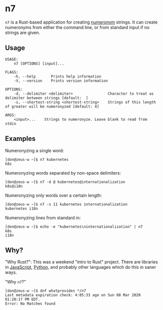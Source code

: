 # n7

`n7` is a Rust-based application for creating [numeronym](https://en.wikipedia.org/wiki/Numeronym) strings.
It can create numeronyms from either the command line, or from standard input if no strings are given.

## Usage
```
USAGE:
    n7 [OPTIONS] [input]...

FLAGS:
    -h, --help       Prints help information
    -V, --version    Prints version information

OPTIONS:
    -d, --delimiter <delimiter>                Character to treat as delimiter between strings [default:  ]
    -s, --shortest-string <shortest-string>    Strings of this length of greater will be numeronyzed [default: 4]

ARGS:
    <input>...    Strings to numeronyze. Leave blank to read from stdin
```

## Examples
Numeronyzing a single word:
```
[don@zeus-w ~]$ n7 kubernetes
k8s
```

Numeronyzing words separated by non-space delimiters:
```
[don@zeus-w ~]$ n7 -d @ kubernetes@internationalization
k8s@i18n
```

Numeronyzing only words over a certain length:
```
[don@zeus-w ~]$ n7 -s 11 kubernetes internationalization
kubernetes i18n
```

Numeronyzing lines from standard in:
```
[don@zeus-w ~]$ echo -e "kubernetes\ninternationalization" | n7
k8s
i18n
```

## Why?

"Why Rust?": This was a weekend "intro to Rust" project. There are libraries in [JavaScript](https://github.com/jwerle/numeronym), [Python](https://github.com/bmelton/numeronym), and probably other languages which do this in saner ways.

"Why `n7`?"
```
[don@zeus-w ~]$ dnf whatprovides */n7
Last metadata expiration check: 4:05:33 ago on Sun 08 Mar 2020 01:20:17 PM EDT.
Error: No Matches found
```
